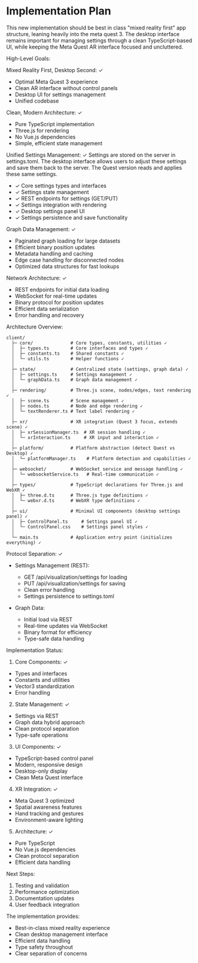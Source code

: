 # Implementation Plan

This new implementation should be best in class "mixed reality first" app structure, leaning heavily into the meta quest 3. The desktop interface remains important for managing settings through a clean TypeScript-based UI, while keeping the Meta Quest AR interface focused and uncluttered.

High-Level Goals:

Mixed Reality First, Desktop Second: ✓
- Optimal Meta Quest 3 experience
- Clean AR interface without control panels
- Desktop UI for settings management
- Unified codebase

Clean, Modern Architecture: ✓
- Pure TypeScript implementation
- Three.js for rendering
- No Vue.js dependencies
- Simple, efficient state management

Unified Settings Management: ✓
Settings are stored on the server in settings.toml. The desktop interface allows users to adjust these settings and save them back to the server. The Quest version reads and applies these same settings.
- ✓ Core settings types and interfaces
- ✓ Settings state management
- ✓ REST endpoints for settings (GET/PUT)
- ✓ Settings integration with rendering
- ✓ Desktop settings panel UI
- ✓ Settings persistence and save functionality

Graph Data Management: ✓
- Paginated graph loading for large datasets
- Efficient binary position updates
- Metadata handling and caching
- Edge case handling for disconnected nodes
- Optimized data structures for fast lookups

Network Architecture: ✓
- REST endpoints for initial data loading
- WebSocket for real-time updates
- Binary protocol for position updates
- Efficient data serialization
- Error handling and recovery

Architecture Overview:
```
client/
  ├─ core/              # Core types, constants, utilities ✓
  │  ├─ types.ts        # Core interfaces and types ✓
  │  ├─ constants.ts    # Shared constants ✓
  │  └─ utils.ts        # Helper functions ✓
  │
  ├─ state/             # Centralized state (settings, graph data) ✓
  │  ├─ settings.ts     # Settings management ✓
  │  └─ graphData.ts    # Graph data management ✓
  │
  ├─ rendering/         # Three.js scene, nodes/edges, text rendering ✓
  │  ├─ scene.ts        # Scene management ✓
  │  ├─ nodes.ts        # Node and edge rendering ✓
  │  └─ textRenderer.ts # Text label rendering ✓
  │
  ├─ xr/                # XR integration (Quest 3 focus, extends scene) ✓
  │  ├─ xrSessionManager.ts  # XR session handling ✓
  │  └─ xrInteraction.ts     # XR input and interaction ✓
  │
  ├─ platform/          # Platform abstraction (detect Quest vs Desktop) ✓
  │  └─ platformManager.ts    # Platform detection and capabilities ✓
  │
  ├─ websocket/         # WebSocket service and message handling ✓
  │  └─ websocketService.ts   # Real-time communication ✓
  │
  ├─ types/             # TypeScript declarations for Three.js and WebXR ✓
  │  ├─ three.d.ts      # Three.js type definitions ✓
  │  └─ webxr.d.ts      # WebXR type definitions ✓
  │
  ├─ ui/                # Minimal UI components (desktop settings panel) ✓
  │  ├─ ControlPanel.ts     # Settings panel UI ✓
  │  └─ ControlPanel.css    # Settings panel styles ✓
  │
  └─ main.ts            # Application entry point (initializes everything) ✓
```

Protocol Separation: ✓
- Settings Management (REST):
  * GET /api/visualization/settings for loading
  * PUT /api/visualization/settings for saving
  * Clean error handling
  * Settings persistence to settings.toml

- Graph Data:
  * Initial load via REST
  * Real-time updates via WebSocket
  * Binary format for efficiency
  * Type-safe data handling

Implementation Status:

1. Core Components: ✓
- Types and interfaces
- Constants and utilities
- Vector3 standardization
- Error handling

2. State Management: ✓
- Settings via REST
- Graph data hybrid approach
- Clean protocol separation
- Type-safe operations

3. UI Components: ✓
- TypeScript-based control panel
- Modern, responsive design
- Desktop-only display
- Clean Meta Quest interface

4. XR Integration: ✓
- Meta Quest 3 optimized
- Spatial awareness features
- Hand tracking and gestures
- Environment-aware lighting

5. Architecture: ✓
- Pure TypeScript
- No Vue.js dependencies
- Clean protocol separation
- Efficient data handling

Next Steps:
1. Testing and validation
2. Performance optimization
3. Documentation updates
4. User feedback integration

The implementation provides:
- Best-in-class mixed reality experience
- Clean desktop management interface
- Efficient data handling
- Type safety throughout
- Clear separation of concerns
